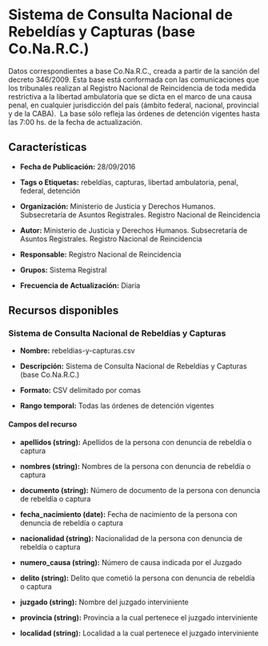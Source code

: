 Sistema de Consulta Nacional de Rebeldías y Capturas (base Co.Na.R.C.)
======================================================================

Datos correspondientes a base Co.Na.R.C., creada a partir de la sanción del decreto 346/2009. Esta base está conformada con las comunicaciones que los tribunales realizan al Registro Nacional de Reincidencia de toda medida restrictiva a la libertad ambulatoria que se dicta en el marco de una causa penal, en cualquier jurisdicción del país (ámbito federal, nacional, provincial y de la CABA).  La base sólo refleja las órdenes de detención vigentes hasta las 7:00 hs. de la fecha de actualización.

Características
---------------

- **Fecha de Publicación:** 28/09/2016

- **Tags o Etiquetas:** rebeldías, capturas, libertad ambulatoria, penal, federal, detención

- **Organización:** Ministerio de Justicia y Derechos Humanos. Subsecretaría de Asuntos Registrales. Registro Nacional de Reincidencia

- **Autor:** Ministerio de Justicia y Derechos Humanos. Subsecretaría de Asuntos Registrales. Registro Nacional de Reincidencia

- **Responsable:** Registro Nacional de Reincidencia

- **Grupos:** Sistema Registral

- **Frecuencia de Actualización:** Diaria

Recursos disponibles
--------------------

### Sistema de Consulta Nacional de Rebeldías y Capturas

- **Nombre:** rebeldias-y-capturas.csv

- **Descripción:** Sistema de Consulta Nacional de Rebeldías y Capturas (base Co.Na.R.C.)

- **Formato:** CSV delimitado por comas

- **Rango temporal:** Todas las órdenes de detención vigentes

#### Campos del recurso

- **apellidos (string):** Apellidos de la persona con denuncia de rebeldía o captura

- **nombres (string):** Nombres de la persona con denuncia de rebeldía o captura

- **documento (string):** Número de documento de la persona con denuncia de rebeldía o captura

- **fecha_nacimiento (date):** Fecha de nacimiento de la persona con denuncia de rebeldía o captura

- **nacionalidad (string):** Nacionalidad de la persona con denuncia de rebeldía o captura

- **numero_causa (string):** Número de causa indicada por el Juzgado

- **delito (string):** Delito que cometió la persona con denuncia de rebeldía o captura

- **juzgado (string):** Nombre del juzgado interviniente

- **provincia (string):** Provincia a la cual pertenece el juzgado interviniente

- **localidad (string):** Localidad a la cual pertenece el juzgado interviniente



